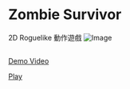 # Zombie Survivor
2D Roguelike 動作遊戲
![Image](ZombieSurvivor.gif)
##
[Demo Video](https://youtu.be/RYMagZdZ3aU)

[Play](https://play.unity.com/mg/other/zombie-survivor)

